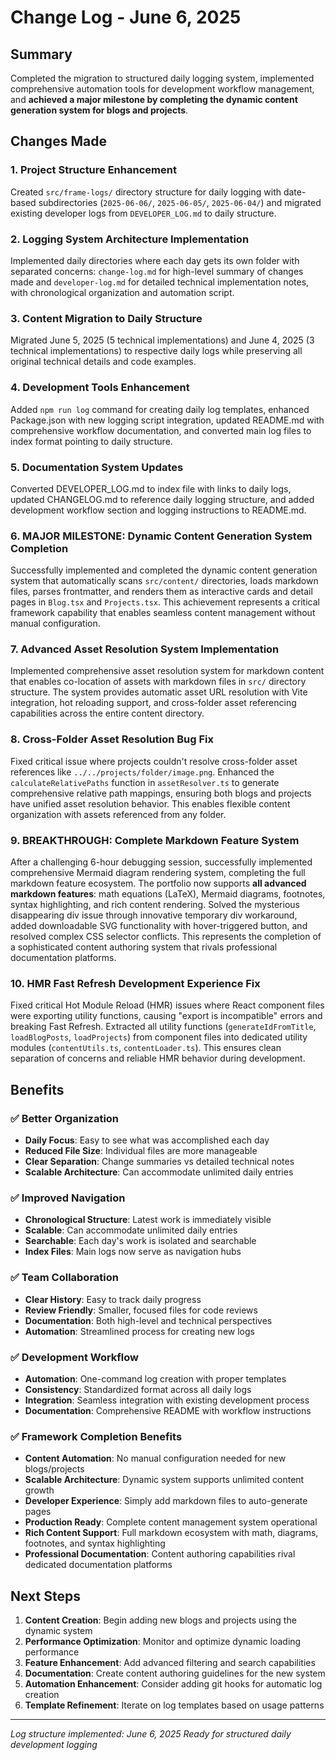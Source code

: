 # Change Log - June 6, 2025

## Summary
Completed the migration to structured daily logging system, implemented comprehensive automation tools for development workflow management, and **achieved a major milestone by completing the dynamic content generation system for blogs and projects**.

## Changes Made

### 1. Project Structure Enhancement
Created `src/frame-logs/` directory structure for daily logging with date-based subdirectories (`2025-06-06/`, `2025-06-05/`, `2025-06-04/`) and migrated existing developer logs from `DEVELOPER_LOG.md` to daily structure.

### 2. Logging System Architecture Implementation
Implemented daily directories where each day gets its own folder with separated concerns: `change-log.md` for high-level summary of changes made and `developer-log.md` for detailed technical implementation notes, with chronological organization and automation script.

### 3. Content Migration to Daily Structure
Migrated June 5, 2025 (5 technical implementations) and June 4, 2025 (3 technical implementations) to respective daily logs while preserving all original technical details and code examples.

### 4. Development Tools Enhancement
Added `npm run log` command for creating daily log templates, enhanced Package.json with new logging script integration, updated README.md with comprehensive workflow documentation, and converted main log files to index format pointing to daily structure.

### 5. Documentation System Updates
Converted DEVELOPER_LOG.md to index file with links to daily logs, updated CHANGELOG.md to reference daily logging structure, and added development workflow section and logging instructions to README.md.

### 6.  **MAJOR MILESTONE: Dynamic Content Generation System Completion**
Successfully implemented and completed the dynamic content generation system that automatically scans `src/content/` directories, loads markdown files, parses frontmatter, and renders them as interactive cards and detail pages in `Blog.tsx` and `Projects.tsx`. This achievement represents a critical framework capability that enables seamless content management without manual configuration.

### 7. **Advanced Asset Resolution System Implementation**
Implemented comprehensive asset resolution system for markdown content that enables co-location of assets with markdown files in `src/` directory structure. The system provides automatic asset URL resolution with Vite integration, hot reloading support, and cross-folder asset referencing capabilities across the entire content directory.

### 8.  **Cross-Folder Asset Resolution Bug Fix**
Fixed critical issue where projects couldn't resolve cross-folder asset references like `../../projects/folder/image.png`. Enhanced the `calculateRelativePaths` function in `assetResolver.ts` to generate comprehensive relative path mappings, ensuring both blogs and projects have unified asset resolution behavior. This enables flexible content organization with assets referenced from any folder.

### 9. **BREAKTHROUGH: Complete Markdown Feature System**
After a challenging 6-hour debugging session, successfully implemented comprehensive Mermaid diagram rendering system, completing the full markdown feature ecosystem. The portfolio now supports **all advanced markdown features**: math equations (LaTeX), Mermaid diagrams, footnotes, syntax highlighting, and rich content rendering. Solved the mysterious disappearing div issue through innovative temporary div workaround, added downloadable SVG functionality with hover-triggered button, and resolved complex CSS selector conflicts. This represents the completion of a sophisticated content authoring system that rivals professional documentation platforms.

### 10.  **HMR Fast Refresh Development Experience Fix**
Fixed critical Hot Module Reload (HMR) issues where React component files were exporting utility functions, causing "export is incompatible" errors and breaking Fast Refresh. Extracted all utility functions (`generateIdFromTitle`, `loadBlogPosts`, `loadProjects`) from component files into dedicated utility modules (`contentUtils.ts`, `contentLoader.ts`). This ensures clean separation of concerns and reliable HMR behavior during development.

## Benefits

### ✅ Better Organization
- **Daily Focus**: Easy to see what was accomplished each day
- **Reduced File Size**: Individual files are more manageable
- **Clear Separation**: Change summaries vs detailed technical notes
- **Scalable Architecture**: Can accommodate unlimited daily entries

### ✅ Improved Navigation
- **Chronological Structure**: Latest work is immediately visible
- **Scalable**: Can accommodate unlimited daily entries
- **Searchable**: Each day's work is isolated and searchable
- **Index Files**: Main logs now serve as navigation hubs

### ✅ Team Collaboration
- **Clear History**: Easy to track daily progress
- **Review Friendly**: Smaller, focused files for code reviews
- **Documentation**: Both high-level and technical perspectives
- **Automation**: Streamlined process for creating new logs

### ✅ Development Workflow
- **Automation**: One-command log creation with proper templates
- **Consistency**: Standardized format across all daily logs
- **Integration**: Seamless integration with existing development process
- **Documentation**: Comprehensive README with workflow instructions

### ✅ **Framework Completion Benefits**
- **Content Automation**: No manual configuration needed for new blogs/projects
- **Scalable Architecture**: Dynamic system supports unlimited content growth
- **Developer Experience**: Simply add markdown files to auto-generate pages
- **Production Ready**: Complete content management system operational
- **Rich Content Support**: Full markdown ecosystem with math, diagrams, footnotes, and syntax highlighting
- **Professional Documentation**: Content authoring capabilities rival dedicated documentation platforms

## Next Steps
1. **Content Creation**: Begin adding new blogs and projects using the dynamic system
2. **Performance Optimization**: Monitor and optimize dynamic loading performance
3. **Feature Enhancement**: Add advanced filtering and search capabilities
4. **Documentation**: Create content authoring guidelines for the new system
3. **Automation Enhancement**: Consider adding git hooks for automatic log creation
4. **Template Refinement**: Iterate on log templates based on usage patterns

---

*Log structure implemented: June 6, 2025*
*Ready for structured daily development logging*

